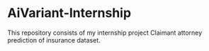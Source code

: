 # AiVariant-Internship
This repository consists of my internship project Claimant attorney prediction of insurance dataset.
